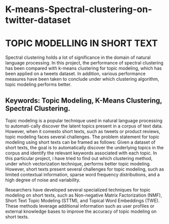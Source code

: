 # K-means-Spectral-clustering-on-twitter-dataset
# TOPIC MODELLING IN SHORT TEXT

Spectral clustering holds a lot of significance in the domain of natural language processing. In this project, the performance of spectral clustering has been compared with k-means clustering for topic modeling, which has been applied on a tweets dataset. In addition, various performance measures have been taken to conclude under which
clustering algorithm, topic modeling performs better.
## Keywords: Topic Modeling, K-Means Clustering, Spectral Clustering.

Topic modeling is a popular technique used in natural language processing to automati-cally discover the latent topics present in a corpus of text data. However, when it comesto short texts, such as tweets or product reviews, topic modeling faces several challenges.
The problem statement for topic modeling using short texts can be framed as follows:
Given a dataset of short texts, the goal is to automatically discover the underlying topics in the corpus and identify the relevant keywords associated with each topic. In this particular project, i have tried to find out which clustering method, under which vectorization technique, performs better topic modeling. However, short texts present several challenges for topic modeling, such as limited contextual information, sparse word frequency distributions, and a high degree of noise and variability.

Researchers have developed several specialized techniques for topic modeling on short texts, such as Non-negative Matrix Factorization (NMF), Short Text Topic Modeling
(STTM), and Topical Word Embeddings (TWE). These methods leverage additional information such as user profiles or external knowledge bases to improve the accuracy
of topic modeling on short texts.
